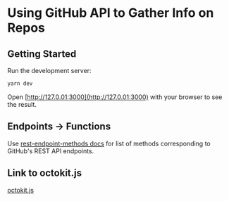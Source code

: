 # Using GitHub API to Gather Info on Repos

## Getting Started

Run the development server:

```bash
yarn dev
```

Open [http://127.0.01:3000](http://127.0.01:3000) with your browser to see the
result.

## Endpoints -> Functions

Use
[rest-endpoint-methods docs](https://github.com/octokit/plugin-rest-endpoint-methods.js/blob/main/docs)
for list of methods corresponding to GitHub's REST API endpoints.

## Link to octokit.js

[octokit.js](https://github.com/octokit/octokit.js/)